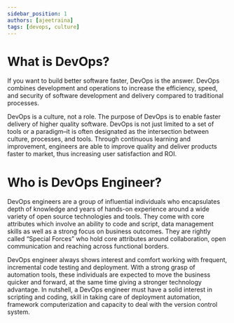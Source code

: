 ```yaml
---
sidebar_position: 1
authors: [ajeetraina]
tags: [devops, culture]
---
```



# What is DevOps?

If you want to build better software faster, DevOps is the answer. DevOps combines development and operations to increase the efficiency, speed, and security of software development and delivery compared to traditional processes. 

DevOps is a culture, not a role. The purpose of DevOps is to enable faster delivery of higher quality software. DevOps is not just limited to a set of tools or a paradigm–it is often designated as the intersection between culture, processes, and tools. Through continuous learning and improvement, engineers are able to improve quality and deliver products faster to market, thus increasing user satisfaction and ROI.


# Who is DevOps Engineer?

DevOps engineers are a group of influential individuals who encapsulates depth of knowledge and years of hands-on experience around a wide variety of open source technologies and tools. They come with core attributes which involve an ability to code and script, data management skills as well as a strong focus on business outcomes. They are rightly called “Special Forces” who hold core attributes around collaboration, open communication and reaching across functional borders.

 DevOps engineer always shows interest and comfort working with frequent, incremental code testing and deployment. With a strong grasp of automation tools, these individuals are expected to move the business quicker and forward, at the same time giving a stronger technology advantage. In nutshell, a DevOps engineer must have a solid interest in scripting and coding,  skill in taking care of deployment automation, framework computerization and capacity to deal with the version control system.
